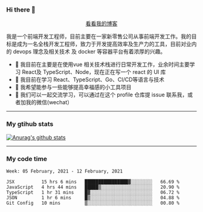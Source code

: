 ### Hi there 👋

<p align="center">
  <a href="https://real-jacket.github.io/">看看我的博客</a>
</p>

我是一个前端开发工程师，目前主要在一家新零售公司从事前端开发工作。我的目标是成为一名全栈开发工程师，致力于开发提高效率及生产力的工具，目前对业内的 devops 理念及相关技术 及 docker 等容器平台有着浓厚的兴趣。

- 🔭 我目前在主要是在使用vue 相关技术栈进行日常开发工作，业余时间主要学习 React及 TypeScript、Node，现在正在写一个 react 的 UI 库 
- 🌱 我目前在学习 React、TypeScript、Go、CI/CD等语言与技术
- 👯 我希望能参与一些能够提高幸福感的小工具项目
- 💬 我们可以一起交流学习，可以通过在这个 profile 仓库提 issue 联系我，或者加我的微信(wechat）

***

### My gtihub stats

[![Anurag's github stats](https://github-readme-stats.vercel.app/api?username=real-jacket)](https://github.com/anuraghazra/github-readme-stats)

***

### My code time

<!--START_SECTION:waka-->
```text
Week: 05 February, 2021 - 12 February, 2021

JSX          15 hrs 6 mins   ████████████████▓░░░░░░░░   66.69 % 
JavaScript   4 hrs 44 mins   █████▒░░░░░░░░░░░░░░░░░░░   20.90 % 
TypeScript   1 hr 31 mins    █▓░░░░░░░░░░░░░░░░░░░░░░░   06.72 % 
JSON         1 hr 6 mins     █▒░░░░░░░░░░░░░░░░░░░░░░░   04.88 % 
Git Config   10 mins         ▒░░░░░░░░░░░░░░░░░░░░░░░░   00.80 % 
```
<!--END_SECTION:waka-->
